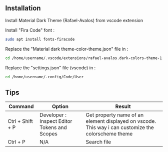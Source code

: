 ## Installation
Install Material Dark Theme (Rafael-Avalos) from vscode extension

Install "Fira Code" font  :
```sh
sudo apt install fonts-firacode
```

Replace the "Material dark theme-color-theme.json" file in :
```sh
cd /home/username/.vscode/extensions/rafael-avalos.dark-colors-theme-1.1.2/themes
```

Replace the "settings.json" file (vscode) in :
```sh
cd /home/username/.config/Code/User
```

## Tips
| Command | Option | Result |
| ------ | ------ | ------ |
| Ctrl + Shift + P | Developer : Inspect Editor Tokens and Scopes | Get property name of an element displayed on vscode. This way i can customize the colorscheme theme
| Ctrl + P | N/A | Search file |